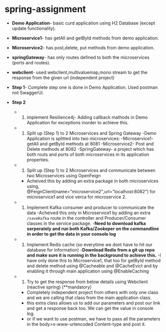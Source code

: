 # spring-assignment

* **Demo Application**- basic curd application using H2 Database (except update functionality).
* **Microservice1**- has getAll and getById methods from demo application.
* **Microservice2**- has post,delete, put methods from demo application.
* **springGateway**- has only routes defined to both the microservices (ports and routes).
* **webclient**- used webclient,multivaluemap,mono stream to get the response from the given url (independent project)

* **Step 1**- Complete step one is done in Demo Application. Used postman not SwaggerUi.
* **Step 2**
   - 1. implement Resilience4j- Adding callback mathods in Demo Application for exceptions inorder to achieve this.
   - 1. Split up (Step 1) to 2 Microservices and Spring Gateway
     -Demo Application is splitted into two microservices:
        -Microservice1- getAll and getById methods at 8081
        -Microservice2- Post and Delete methods at 8082
        -SpringGateway- a project which has both routs and ports of both microservices in its application properties.
   - 1. Split up (Step 1) to 2 Microservices and communicate between two Microservices using OpenFeign
     - Acheived this by adding an extra package in both microservices using, @FeignClient(name="microservice2",url="localhost:8082") for          microservice1 and vice verca for microservice 2.
   - 1. Implement Kafka consumer and producer to communicate the data
      -Acheived this only in Microservice1 by adding an extra ```/saveKafka``` route in the controller and Producer/Consumer classes in the service package.
      -**Need to download kafka serperately and run both Kafka/Zookeper on the commandline in order to get the data in your console log**
   - 1. Implement Redis cache (so everytime we dont have to hit our database for information)
      -**Download Redis from a git up repo and make sure it is running in the background to achieve this.**
      -I have only done this to Microservice1, that too for getById method and delete method using @Cacheable and @CacheEvict and by enabling it through main application using @EnableCaching
   - 1.  Try to get the response from below details using Webclient (reactive spring) (**mandatory)
      - Completely independent project from others with only one class and we are calling that class from the main application class.
      - this extra class allows us to add our parameters and post our link and get a response back too. We can get the value in console log.
      - or if we want to use postman, we have to pass all the parameters in the body>x-www-urlencoded Content-type and post it.
        

